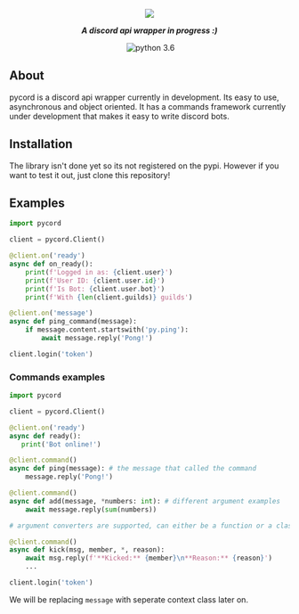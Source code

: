 <div align="center">
        <p> <img src="https://i.imgur.com/SbFk45Y.png"/> </p>
        <p><i><b>A discord api wrapper in progress :)</b></i></p>
	<p> 
		<a href="https://discord.gg/pmQSbAd"><img src="https://discordapp.com/api/guilds/345787308282478592/embed.png" alt="" /></a>
		<img src="https://img.shields.io/badge/python-3.6-brightgreen.svg" alt="python 3.6" /></a>
	</p>
</div> 

## About
pycord is a discord api wrapper currently in development. Its easy to use, asynchronous and object oriented. It has a commands framework currently under development that makes it easy to write discord bots.

## Installation
The library isn't done yet so its not registered on the pypi. However if you want to test it out, just clone this repository!

## Examples

```py
import pycord

client = pycord.Client()

@client.on('ready')
async def on_ready():
    print(f'Logged in as: {client.user}')
    print(f'User ID: {client.user.id}')
    print(f'Is Bot: {client.user.bot}')
    print(f'With {len(client.guilds)} guilds')

@client.on('message')
async def ping_command(message):
    if message.content.startswith('py.ping'):
        await message.reply('Pong!')

client.login('token')
```

### Commands examples

```py
import pycord

client = pycord.Client()

@client.on('ready')
async def ready():
   print('Bot online!')

@client.command()
async def ping(message): # the message that called the command
    message.reply('Pong!')

@client.command() 
async def add(message, *numbers: int): # different argument examples
    await message.reply(sum(numbers))

# argument converters are supported, can either be a function or a class with a convert() method

@client.command()
async def kick(msg, member, *, reason): 
    await msg.reply(f'**Kicked:** {member}\n**Reason:** {reason}')
    ...

client.login('token')
```
We will be replacing `message` with seperate context class later on.
